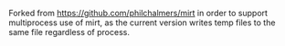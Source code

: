 Forked from https://github.com/philchalmers/mirt in order to support multiprocess use of mirt, as the current version writes temp files to the same file regardless of process.
